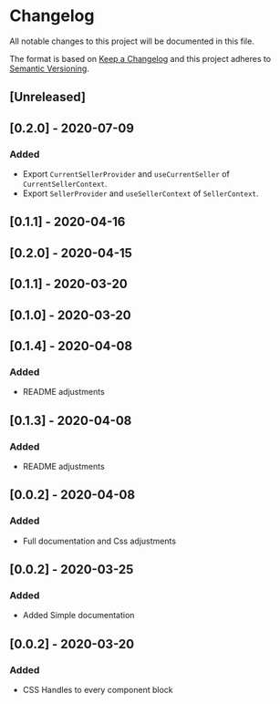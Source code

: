 # Changelog

All notable changes to this project will be documented in this file.

The format is based on [Keep a Changelog](http://keepachangelog.com/en/1.0.0/)
and this project adheres to [Semantic Versioning](http://semver.org/spec/v2.0.0.html).

## [Unreleased]

## [0.2.0] - 2020-07-09

### Added

- Export `CurrentSellerProvider` and `useCurrentSeller` of `CurrentSellerContext`.
- Export `SellerProvider` and `useSellerContext` of `SellerContext`.

## [0.1.1] - 2020-04-16

## [0.2.0] - 2020-04-15

## [0.1.1] - 2020-03-20

## [0.1.0] - 2020-03-20

## [0.1.4] - 2020-04-08

### Added

- README adjustments

## [0.1.3] - 2020-04-08

### Added

- README adjustments

## [0.0.2] - 2020-04-08

### Added

- Full documentation and Css adjustments

## [0.0.2] - 2020-03-25

### Added

- Added Simple documentation

## [0.0.2] - 2020-03-20

### Added

- CSS Handles to every component block
